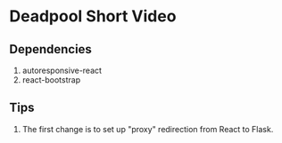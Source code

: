 # Deadpool Short Video

## Dependencies
1. autoresponsive-react
2. react-bootstrap

## Tips
1. The first change is to set up "proxy" redirection from React to Flask.
